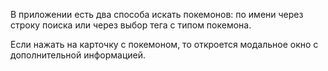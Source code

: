 В приложении есть два способа искать покемонов: по имени через строку поиска или через выбор тега с типом покемона.

Если нажать на карточку с покемоном, то откроется модальное окно с дополнительной информацией.
